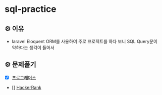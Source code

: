 # sql-practice

## ⚙️ 이유
* laravel Eloquent ORM를 사용하여 주로 프로젝트를 하다 보니 SQL Query문이 약하다는 생각이 들어서

## ⚙️ 문제풀기
- [x] [프로그래머스](https://programmers.co.kr/learn/challenges?tab=sql_practice_kit)
- [] [HackerRank](https://www.hackerrank.com/domains/sql)
